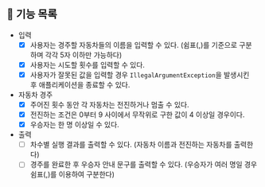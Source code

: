## 🚀 기능 목록
- 입력
  - [X] 사용자는 경주할 자동차들의 이름을 입력할 수 있다. (쉼표(,)를 기준으로 구분하며 각각 5자 이하만 가능하다)
  - [X] 사용자는 시도할 횟수를 입력할 수 있다.
  - [X] 사용자가 잘못된 값을 입력할 경우 `IllegalArgumentException`을 발생시킨 후 애플리케이션을 종료할 수 있다.
- 자동차 경주
  - [X] 주어진 횟수 동안 각 자동차는 전진하거나 멈출 수 있다.
  - [X] 전진하는 조건은 0부터 9 사이에서 무작위로 구한 값이 4 이상일 경우이다.
  - [X] 우승자는 한 명 이상일 수 있다.
- 출력
  - [ ] 차수별 실행 결과를 출력할 수 있다. (자동차 이름과 전진하는 자동차를 출력한다)
  - [ ] 경주를 완료한 후 우승자 안내 문구를 출력할 수 있다. (우승자가 여러 명일 경우 쉼표(,)를 이용하여 구분한다)
